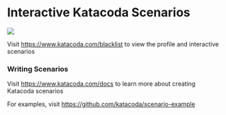 # Interactive Katacoda Scenarios

[![](http://shields.katacoda.com/katacoda/blacklist/count.svg)](https://www.katacoda.com/blacklist "Get your profile on Katacoda.com")

Visit https://www.katacoda.com/blacklist to view the profile and interactive scenarios

### Writing Scenarios
Visit https://www.katacoda.com/docs to learn more about creating Katacoda scenarios

For examples, visit https://github.com/katacoda/scenario-example
